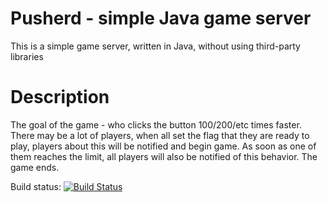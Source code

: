 Pusherd - simple Java game server
=======

This is a simple game server, written in Java, without using third-party libraries

Description
===
The goal of the game - who clicks the button 100/200/etc times faster.
There may be a lot of players, when all set the flag that they are ready to play,
players about this will be notified and begin game. As soon as one of them reaches the limit, 
all players will also be notified of this behavior.
The game ends.

Build status: [![Build Status](https://travis-ci.org/korotovsky/pusherd.png?branch=master)](https://travis-ci.org/korotovsky/pusherd)
